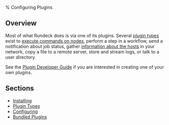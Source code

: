% Configuring Plugins

## Overview

Most of what Rundeck does is via one of its plugins. 
Several [plugin types](plugin-types.html) exist
to [execute commands on nodes](../../../manual/node-execution/index.html), 
perform a step in a workflow, 
send a notification about job status, gather
[information about the hosts](../resource-model-sources/index.html) 
in your network, copy a file to a remote
server, store and stream logs, or talk to a user directory.

See the [Plugin Developer Guide](../../../developer/index.html) if you are interested in creating one of your own plugins.

## Sections

* [Installing](installing.html)
* [Plugin Types](plugin-types.html)
* [Configuring](configuring.html)
* [Bundled Plugins](bundled-plugins.html)
